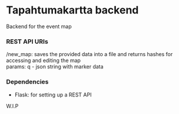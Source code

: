 # Tapahtumakartta backend
Backend for the event map

### REST API URIs
/new_map: saves the provided data into a file and returns hashes for accessing and editing the map  
 params: q - json string with marker data

### Dependencies
- Flask: for setting up a REST API

 W.I.P
